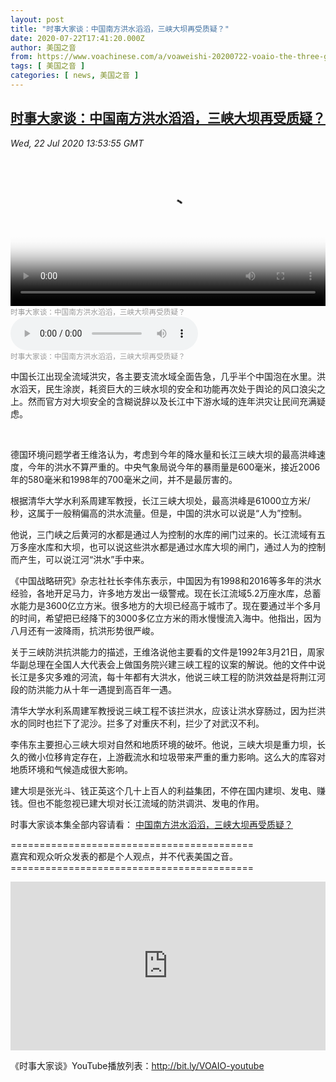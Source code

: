 ```yaml
---
layout: post
title: "时事大家谈：中国南方洪水滔滔，三峡大坝再受质疑？"
date: 2020-07-22T17:41:20.000Z
author: 美国之音
from: https://www.voachinese.com/a/voaweishi-20200722-voaio-the-three-gorges-dam-is-being-questioned-again/5512915.html
tags: [ 美国之音 ]
categories: [ news, 美国之音 ]
---
```

<!--1595439680000-->
[时事大家谈：中国南方洪水滔滔，三峡大坝再受质疑？](https://www.voachinese.com/a/voaweishi-20200722-voaio-the-three-gorges-dam-is-being-questioned-again/5512915.html)
------

<div>
<div><i>Wed, 22 Jul 2020 13:53:55 GMT</i></div><video poster="https://images.weserv.nl?url=gdb.voanews.com/3b93d83d-35ab-477f-946f-34ab62c691bd_tv_r1_s_w900.jpg" src="https://av.voanews.com/Videoroot/Pangeavideo/2020/07/3/3b/3b93d83d-35ab-477f-946f-34ab62c691bd_240p.mp4" style="width:100%" controls></video><div><small style="color: #999;">时事大家谈：中国南方洪水滔滔，三峡大坝再受质疑？</small></div><audio src="https://av.voanews.com/clips/VCH/2020/07/22/7d704a17-bd79-4dfa-b758-55804f7fb9bf.mp3" controls></audio><div><small style="color: #999;">时事大家谈：中国南方洪水滔滔，三峡大坝再受质疑？</small></div><p>中国长江出现全流域洪灾，各主要支流水域全面告急，几乎半个中国泡在水里。洪水滔天，民生涂炭，耗资巨大的三峡水坝的安全和功能再次处于舆论的风口浪尖之上。然而官方对大坝安全的含糊说辞以及长江中下游水域的连年洪灾让民间充满疑虑。</p><a href="/a/5481585.html"></a><p> </p><p>德国环境问题学者王维洛认为，考虑到今年的降水量和长江三峡大坝的最高洪峰速度，今年的洪水不算严重的。中央气象局说今年的暴雨量是600毫米，接近2006年的580毫米和1998年的700毫米之间，并不是最厉害的。</p><p>根据清华大学水利系周建军教授，长江三峡大坝处，最高洪峰是61000立方米/秒，这属于一般稍偏高的洪水流量。但是，中国的洪水可以说是“人为”控制。</p><p>他说，三门峡之后黄河的水都是通过人为控制的水库的闸门过来的。长江流域有五万多座水库和大坝，也可以说这些洪水都是通过水库大坝的闸门，通过人为的控制而产生，可以说江河“洪水”手中来。</p><p>《中国战略研究》杂志社社长李伟东表示，中国因为有1998和2016等多年的洪水经验，各地开足马力，许多地方发出一级警戒。现在长江流域5.2万座水库，总蓄水能力是3600亿立方米。很多地方的大坝已经高于城市了。现在要通过半个多月的时间，希望把已经降下的3000多亿立方米的雨水慢慢流入海中。他指出，因为八月还有一波降雨，抗洪形势很严峻。</p><a href="/a/2536971.html"></a><p>关于三峡防洪抗洪能力的描述，王维洛说他主要看的文件是1992年3月21日，周家华副总理在全国人大代表会上做国务院兴建三峡工程的议案的解说。他的文件中说长江是多灾多难的河流，每十年都有大洪水，他说三峡工程的防洪效益是将荆江河段的防洪能力从十年一遇提到高百年一遇。</p><p>清华大学水利系周建军教授说三峡工程不该拦洪水，应该让洪水穿肠过，因为拦洪水的同时也拦下了泥沙。拦多了对重庆不利，拦少了对武汉不利。</p><p>李伟东主要担心三峡大坝对自然和地质环境的破坏。他说，三峡大坝是重力坝，长久的微小位移肯定存在，上游截流水和垃圾带来严重的重力影响。这么大的库容对地质环境和气候造成很大影响。</p><a href="/a/1887657.html"></a><a href="/a/1889313.html"></a><a href="/a/1892785.html"></a><p>建大坝是张光斗、钱正英这个几十上百人的利益集团，不停在国内建坝、发电、赚钱。但也不能忽视已建大坝对长江流域的防洪调洪、发电的作用。</p><p>时事大家谈本集全部内容请看： <a class="wsw__a" href="https://www.youtube.com/watch?v=zoHAxlttyrw" target="_blank">中国南方洪水滔滔，三峡大坝再受质疑？</a></p><p>==========================================<br />嘉宾和观众听众发表的都是个人观点，并不代表美国之音。<br />==========================================</p><iframe src="https://www.youtube.com/embed/zoHAxlttyrw?&&&enablejsapi=1" frameborder="0" width="100%"  style="min-height:270px" class="external-content YouTube"><a href="https://www.youtube.com/watch?v=zoHAxlttyrw&&&">YouTube</a></iframe><p>《时事大家谈》YouTube播放列表：<a class="wsw__a" href="http://bit.ly/VOAIO-youtube" style="font-size: 1em;" target="_blank">http://bit.ly/VOAIO-youtube</a></p>
</div>
